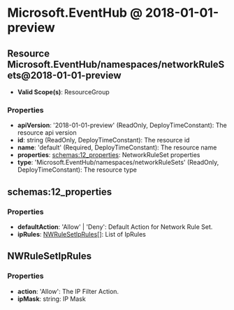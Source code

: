# Microsoft.EventHub @ 2018-01-01-preview

## Resource Microsoft.EventHub/namespaces/networkRuleSets@2018-01-01-preview
* **Valid Scope(s)**: ResourceGroup
### Properties
* **apiVersion**: '2018-01-01-preview' (ReadOnly, DeployTimeConstant): The resource api version
* **id**: string (ReadOnly, DeployTimeConstant): The resource id
* **name**: 'default' (Required, DeployTimeConstant): The resource name
* **properties**: [schemas:12_properties](#schemas12properties): NetworkRuleSet properties
* **type**: 'Microsoft.EventHub/namespaces/networkRuleSets' (ReadOnly, DeployTimeConstant): The resource type

## schemas:12_properties
### Properties
* **defaultAction**: 'Allow' | 'Deny': Default Action for Network Rule Set.
* **ipRules**: [NWRuleSetIpRules](#nwrulesetiprules)[]: List of IpRules

## NWRuleSetIpRules
### Properties
* **action**: 'Allow': The IP Filter Action.
* **ipMask**: string: IP Mask


